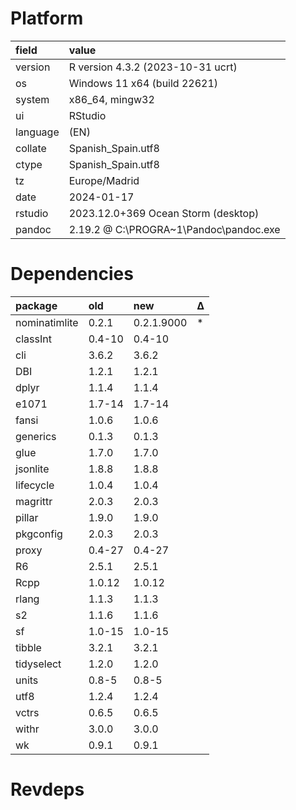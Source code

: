 # Platform

|field    |value                                  |
|:--------|:--------------------------------------|
|version  |R version 4.3.2 (2023-10-31 ucrt)      |
|os       |Windows 11 x64 (build 22621)           |
|system   |x86_64, mingw32                        |
|ui       |RStudio                                |
|language |(EN)                                   |
|collate  |Spanish_Spain.utf8                     |
|ctype    |Spanish_Spain.utf8                     |
|tz       |Europe/Madrid                          |
|date     |2024-01-17                             |
|rstudio  |2023.12.0+369 Ocean Storm (desktop)    |
|pandoc   |2.19.2 @ C:\PROGRA~1\Pandoc\pandoc.exe |

# Dependencies

|package       |old    |new        |Δ  |
|:-------------|:------|:----------|:--|
|nominatimlite |0.2.1  |0.2.1.9000 |*  |
|classInt      |0.4-10 |0.4-10     |   |
|cli           |3.6.2  |3.6.2      |   |
|DBI           |1.2.1  |1.2.1      |   |
|dplyr         |1.1.4  |1.1.4      |   |
|e1071         |1.7-14 |1.7-14     |   |
|fansi         |1.0.6  |1.0.6      |   |
|generics      |0.1.3  |0.1.3      |   |
|glue          |1.7.0  |1.7.0      |   |
|jsonlite      |1.8.8  |1.8.8      |   |
|lifecycle     |1.0.4  |1.0.4      |   |
|magrittr      |2.0.3  |2.0.3      |   |
|pillar        |1.9.0  |1.9.0      |   |
|pkgconfig     |2.0.3  |2.0.3      |   |
|proxy         |0.4-27 |0.4-27     |   |
|R6            |2.5.1  |2.5.1      |   |
|Rcpp          |1.0.12 |1.0.12     |   |
|rlang         |1.1.3  |1.1.3      |   |
|s2            |1.1.6  |1.1.6      |   |
|sf            |1.0-15 |1.0-15     |   |
|tibble        |3.2.1  |3.2.1      |   |
|tidyselect    |1.2.0  |1.2.0      |   |
|units         |0.8-5  |0.8-5      |   |
|utf8          |1.2.4  |1.2.4      |   |
|vctrs         |0.6.5  |0.6.5      |   |
|withr         |3.0.0  |3.0.0      |   |
|wk            |0.9.1  |0.9.1      |   |

# Revdeps

